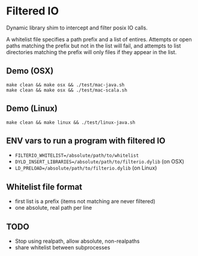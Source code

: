 # Filtered IO

Dynamic library shim to intercept and filter posix IO calls.

A whitelist file specifies a path prefix and a list of entires.
Attempts or open paths matching the prefix but not in the list will fail, and attempts to list directories matching the prefix will only files if they appear in the list.

## Demo (OSX)
    make clean && make osx && ./test/mac-java.sh
    make clean && make osx && ./test/mac-scala.sh

## Demo (Linux)
    make clean && make linux && ./test/linux-java.sh

## ENV vars to run a program with filtered IO
* `FILTERIO_WHITELIST=/absolute/path/to/whitelist`
* `DYLD_INSERT_LIBRARIES=/absolute/path/to/filterio.dylib` (on OSX)
* `LD_PRELOAD=/absolute/path/to/filterio.dylib` (on Linux)


## Whitelist file format
* first list is a prefix (items not matching are never filtered)
* one absolute, real path per line

## TODO
* Stop using realpath, allow absolute, non-realpaths
* share whitelist between subprocesses

